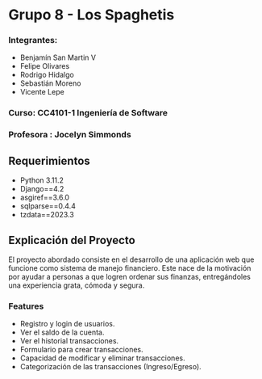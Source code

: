 # Grupo 8 - Los Spaghetis

### Integrantes: 
- Benjamín San Martin V
- Felipe Olivares 
- Rodrigo Hidalgo 
- Sebastián Moreno 
- Vicente Lepe    


### Curso: CC4101-1 Ingeniería de Software


### Profesora : Jocelyn Simmonds


## Requerimientos
- Python 3.11.2
- Django==4.2
- asgiref==3.6.0
- sqlparse==0.4.4
- tzdata==2023.3


## Explicación del Proyecto
El proyecto abordado consiste en el desarrollo de una aplicación web que funcione como sistema
de manejo financiero. Este nace de la motivación por ayudar a personas a que logren ordenar
sus finanzas, entregándoles una experiencia grata, cómoda y segura. 


### Features
- Registro y login de usuarios.
- Ver el saldo de la cuenta.
- Ver el historial transacciones.
- Formulario para crear transacciones.
- Capacidad de modificar y eliminar transacciones.
- Categorización de las transacciones (Ingreso/Egreso).
